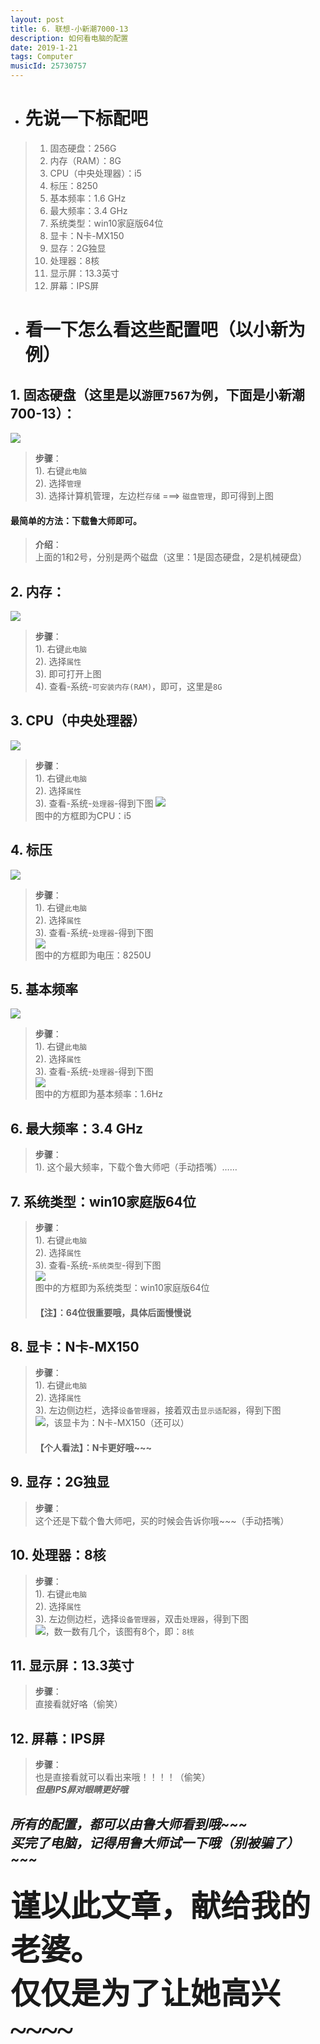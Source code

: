 ```yaml
---
layout: post
title: 6. 联想-小新潮7000-13
description: 如何看电脑的配置
date: 2019-1-21
tags: Computer
musicId: 25730757
---
```


- # 先说一下标配吧
> 1. 固态硬盘：256G
> 1. 内存（RAM）：8G
> 2. CPU（中央处理器）：i5
> 3. 标压：8250
> 4. 基本频率：1.6 GHz
> 4. 最大频率：3.4 GHz
> 5. 系统类型：win10家庭版64位
> 6. 显卡：N卡-MX150
> 6. 显存：2G独显
> 7. 处理器：8核
> 8. 显示屏：13.3英寸
> 9. 屏幕：IPS屏

- # 看一下怎么看这些配置吧（以小新为例）
## 1. 固态硬盘（这里是以```游匣7567为例```，下面是小新潮700-13）：
![](/images/posts/computer/1.png)
>  **步骤**：<br/>
> 1). 右键```此电脑```<br/>
> 2). 选择```管理``` <br/>
> 3). 选择计算机管理，左边栏```存储``` ===> ```磁盘管理```，即可得到上图
#### 最简单的方法：下载鲁大师即可。
> **介绍**：<br/>
> 上面的1和2号，分别是两个磁盘（这里：1是固态硬盘，2是机械硬盘）


## 2. 内存：
![](/images/posts/computer/我的电脑.png)
>  **步骤**：<br/>
> 1). 右键```此电脑``` <br/>
> 2). 选择```属性``` <br/>
> 3). 即可打开上图 <br/>
> 4). 查看-系统-```可安装内存(RAM)```，即可，这里是```8G```


## 3. CPU（中央处理器）
![](/images/posts/computer/我的电脑.png)
>  **步骤**： <br/>
> 1). 右键```此电脑``` <br/>
> 2). 选择```属性``` <br/>
> 3). 查看-系统-```处理器```-得到下图
![](/images/posts/computer/3.png)<br/>
图中的方框即为CPU：i5


## 4. 标压
![](/images/posts/computer/我的电脑.png)
>  **步骤**： <br/>
> 1). 右键```此电脑``` <br/>
> 2). 选择```属性``` <br/>
> 3). 查看-系统-```处理器```-得到下图 <br/>
![](/images/posts/computer/2.png) <br/>
图中的方框即为电压：8250U


## 5. 基本频率
![](/images/posts/computer/我的电脑.png)
>  **步骤**： <br/>
> 1). 右键```此电脑``` <br/>
> 2). 选择```属性``` <br/>
> 3). 查看-系统-```处理器```-得到下图 <br/>
![](/images/posts/computer/4.png) <br/>
图中的方框即为基本频率：1.6Hz


## 6. 最大频率：3.4 GHz
> **步骤**：<br/>
> 1). 这个最大频率，下载个鲁大师吧（手动捂嘴）……




## 7. 系统类型：win10家庭版64位
> **步骤**：<br/>
> 1). 右键```此电脑``` <br/>
> 2). 选择```属性``` <br/>
> 3). 查看-系统-```系统类型```-得到下图 <br/> ![](/images/posts/computer/5.png) <br/>图中的方框即为系统类型：win10家庭版64位 <br/>
> #### 【注】：64位很重要哦，具体后面慢慢说





## 8. 显卡：N卡-MX150
> **步骤**：<br/>
> 1). 右键```此电脑``` <br/>
> 2). 选择```属性``` <br/>
> 3). 左边侧边栏，选择```设备管理器```，接着双击```显示适配器```，得到下图 <br/> ![](/images/posts/computer/6.png)，该显卡为：N卡-MX150（还可以）<br/>
> #### 【个人看法】：N卡更好哦~~~






## 9. 显存：2G独显
> **步骤**：<br/>
> 这个还是下载个鲁大师吧，买的时候会告诉你哦~~~（手动捂嘴）




## 10. 处理器：8核
> **步骤**：<br/>
> 1). 右键```此电脑``` <br/>
> 2). 选择```属性``` <br/>
> 3). 左边侧边栏，选择```设备管理器```，双击```处理器```，得到下图 <br/> ![](/images/posts/computer/7.png)，数一数有几个，该图有8个，即：```8核```





## 11. 显示屏：13.3英寸
> **步骤**：<br/>
> 直接看就好咯（偷笑）





## 12. 屏幕：IPS屏
> **步骤**：<br/>
> 也是直接看就可以看出来哦！！！！（偷笑） <br/>
> **_但是IPS屏对眼睛更好哦_**

<h2>
<I>
<strong>
所有的配置，都可以由鲁大师看到哦~~~<br/>
买完了电脑，记得用鲁大师试一下哦（别被骗了）~~~<br/>
</strong>
</I>
</h2>

<h3>
    <font size="10px" face = "隶书">
        谨以此文章，献给我的老婆。<br/>
        仅仅是为了让她高兴~~~~
    </font>
</h3>